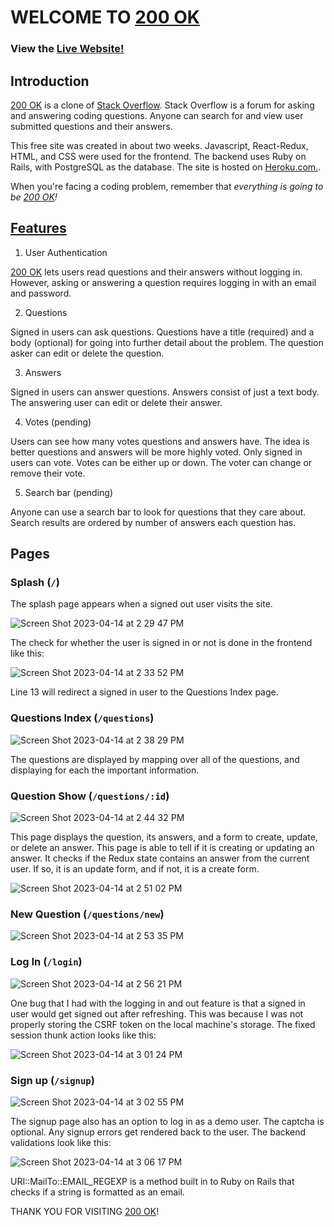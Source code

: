 # WELCOME TO [200 OK](https://twohundredokay-bc58196d0f18.herokuapp.com/)

### View the [Live Website!](https://twohundredokay-bc58196d0f18.herokuapp.com/)

## Introduction

[200 OK](https://twohundredokay-bc58196d0f18.herokuapp.com/) is a clone of [Stack Overflow]([url](https://stackoverflow.com/)). Stack Overflow is a forum for asking and answering coding questions. Anyone can search for and view user submitted questions and their answers. 

This free site was created in about two weeks. Javascript, React-Redux, HTML, and CSS were used for the frontend. The backend uses Ruby on Rails, with PostgreSQL as the database. The site is hosted on [Heroku.com.](https://heroku.com).

When you're facing a coding problem, remember that *everything is going to be [200 OK](https://twohundredokay-bc58196d0f18.herokuapp.com/)!*

## [Features](https://github.com/zeisen33/200-OK/wiki/Feature-List)

1. User Authentication
  
  [200 OK](https://twohundredokay-bc58196d0f18.herokuapp.com/) lets users read questions and their answers without logging in. However, asking or answering a question requires logging in with an email and password. 

2. Questions

  Signed in users can ask questions. Questions have a title (required) and a body (optional) for going into further detail about the problem. The question asker can edit or delete the question.
  
3. Answers

  Signed in users can answer questions. Answers consist of just a text body. The answering user can edit or delete their answer.
  
4. Votes (pending)

  Users can see how many votes questions and answers have. The idea is better questions and answers will be more highly voted. Only signed in users can vote. Votes can be either up or down. The voter can change or remove their vote.
  
5. Search bar (pending)

  Anyone can use a search bar to look for questions that they care about. Search results are ordered by number of answers each question has.
    
## Pages   
  
### Splash (`/`)

The splash page appears when a signed out user visits the site.

![Screen Shot 2023-04-14 at 2 29 47 PM](https://user-images.githubusercontent.com/110428373/232127778-e512bb31-005c-4ec5-b747-66e7ec7e7586.png)

The check for whether the user is signed in or not is done in the frontend like this:

![Screen Shot 2023-04-14 at 2 33 52 PM](https://user-images.githubusercontent.com/110428373/232128461-323abae7-2162-4bad-921f-5bf66f088b66.png)

Line 13 will redirect a signed in user to the Questions Index page.

### Questions Index (`/questions`)

![Screen Shot 2023-04-14 at 2 38 29 PM](https://user-images.githubusercontent.com/110428373/232129410-f718765f-f667-4527-8fba-b3af53ff981b.png)

The questions are displayed by mapping over all of the questions, and displaying for each the important information.

### Question Show (`/questions/:id`)

![Screen Shot 2023-04-14 at 2 44 32 PM](https://user-images.githubusercontent.com/110428373/232131032-b44bc398-d090-462f-a748-6fc7140bd3df.png)

This page displays the question, its answers, and a form to create, update, or delete an answer. This page is able to tell if it is creating or updating an answer. It checks if the Redux state contains an answer from the current user. If so, it is an update form, and if not, it is a create form.

![Screen Shot 2023-04-14 at 2 51 02 PM](https://user-images.githubusercontent.com/110428373/232131678-72408d68-20ff-43fd-81be-9744125e4e04.png)

### New Question (`/questions/new`)

![Screen Shot 2023-04-14 at 2 53 35 PM](https://user-images.githubusercontent.com/110428373/232132141-a0074d39-6182-4281-bda6-6a5e80028502.png)

### Log In (`/login`)

![Screen Shot 2023-04-14 at 2 56 21 PM](https://user-images.githubusercontent.com/110428373/232132563-20f409e6-e07c-4d3e-b622-e481bf86fd1e.png)

One bug that I had with the logging in and out feature is that a signed in user would get signed out after refreshing. This was because I was not properly storing the CSRF token on the local machine's storage. The fixed session thunk action looks like this: 

![Screen Shot 2023-04-14 at 3 01 24 PM](https://user-images.githubusercontent.com/110428373/232133497-e93ba62c-af08-4849-bacb-98133db05f15.png)

### Sign up (`/signup`)

![Screen Shot 2023-04-14 at 3 02 55 PM](https://user-images.githubusercontent.com/110428373/232133884-fe87bc75-14f3-4478-8d32-9957ba5bee95.png)

The signup page also has an option to log in as a demo user. The captcha is optional. Any signup errors get rendered back to the user. The backend validations look like this:

![Screen Shot 2023-04-14 at 3 06 17 PM](https://user-images.githubusercontent.com/110428373/232134434-3aacd074-d3b4-415e-9b18-904bbc4ae4cb.png)

URI::MailTo::EMAIL_REGEXP is a method built in to Ruby on Rails that checks if a string is formatted as an email.

THANK YOU FOR VISITING [200 OK](https://twohundredokay-bc58196d0f18.herokuapp.com/)!
